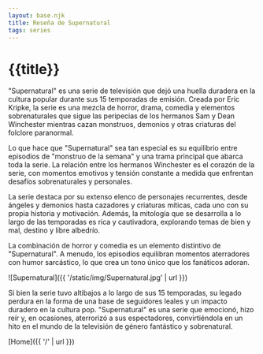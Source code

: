 ```yaml
---
layout: base.njk
title: Reseña de Supernatural
tags: series
---
```


# {{title}}

"Supernatural" es una serie de televisión que dejó una huella duradera en la cultura popular durante sus 15 temporadas de emisión. Creada por Eric Kripke, la serie es una mezcla de horror, drama, comedia y elementos sobrenaturales que sigue las peripecias de los hermanos Sam y Dean Winchester mientras cazan monstruos, demonios y otras criaturas del folclore paranormal.

Lo que hace que "Supernatural" sea tan especial es su equilibrio entre episodios de "monstruo de la semana" y una trama principal que abarca toda la serie. La relación entre los hermanos Winchester es el corazón de la serie, con momentos emotivos y tensión constante a medida que enfrentan desafíos sobrenaturales y personales.

La serie destaca por su extenso elenco de personajes recurrentes, desde ángeles y demonios hasta cazadores y criaturas míticas, cada uno con su propia historia y motivación. Además, la mitología que se desarrolla a lo largo de las temporadas es rica y cautivadora, explorando temas de bien y mal, destino y libre albedrío.

La combinación de horror y comedia es un elemento distintivo de "Supernatural". A menudo, los episodios equilibran momentos aterradores con humor sarcástico, lo que crea un tono único que los fanáticos adoran.

![Supernatural]({{ '/static/img/Supernatural.jpg' | url }})

Si bien la serie tuvo altibajos a lo largo de sus 15 temporadas, su legado perdura en la forma de una base de seguidores leales y un impacto duradero en la cultura pop. "Supernatural" es una serie que emocionó, hizo reír y, en ocasiones, aterrorizó a sus espectadores, convirtiéndola en un hito en el mundo de la televisión de género fantástico y sobrenatural.

[Home]({{ '/' | url }})
